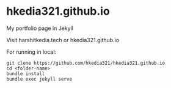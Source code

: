 # hkedia321.github.io

My portfolio page in Jekyll

Visit harshitkedia.tech or hkedia321.github.io

For running in local:
```
git clone https://github.com/hkedia321/hkedia321.github.io
cd <folder-name>
bundle install
bundle exec jekyll serve
